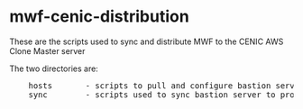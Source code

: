 mwf-cenic-distribution
======================

These are the scripts used to sync and distribute MWF to the CENIC AWS Clone Master server

The two directories are:
<pre>
	hosts		- scripts to pull and configure bastion server for production and stage purposes
	sync		- scripts used to sync bastion server to production and stage servers
</pre>
